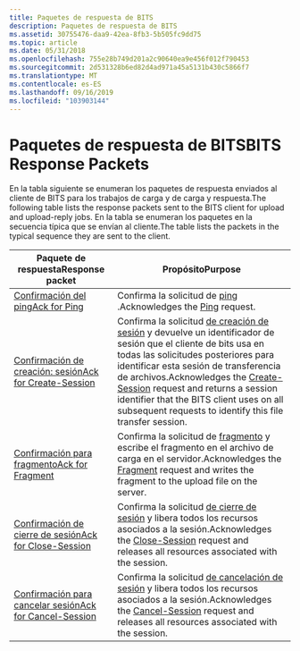 ```yaml
---
title: Paquetes de respuesta de BITS
description: Paquetes de respuesta de BITS
ms.assetid: 30755476-daa9-42ea-8fb3-5b505fc9dd75
ms.topic: article
ms.date: 05/31/2018
ms.openlocfilehash: 755e28b749d201a2c90640ea9e456f012f790453
ms.sourcegitcommit: 2d531328b6ed82d4ad971a45a5131b430c5866f7
ms.translationtype: MT
ms.contentlocale: es-ES
ms.lasthandoff: 09/16/2019
ms.locfileid: "103903144"
---
```

# <a name="bits-response-packets"></a><span data-ttu-id="d5659-103">Paquetes de respuesta de BITS</span><span class="sxs-lookup"><span data-stu-id="d5659-103">BITS Response Packets</span></span>

<span data-ttu-id="d5659-104">En la tabla siguiente se enumeran los paquetes de respuesta enviados al cliente de BITS para los trabajos de carga y de carga y respuesta.</span><span class="sxs-lookup"><span data-stu-id="d5659-104">The following table lists the response packets sent to the BITS client for upload and upload-reply jobs.</span></span> <span data-ttu-id="d5659-105">En la tabla se enumeran los paquetes en la secuencia típica que se envían al cliente.</span><span class="sxs-lookup"><span data-stu-id="d5659-105">The table lists the packets in the typical sequence they are sent to the client.</span></span>



| <span data-ttu-id="d5659-106">Paquete de respuesta</span><span class="sxs-lookup"><span data-stu-id="d5659-106">Response packet</span></span>                                      | <span data-ttu-id="d5659-107">Propósito</span><span class="sxs-lookup"><span data-stu-id="d5659-107">Purpose</span></span>                                                                                                                                                                                     |
|------------------------------------------------------|---------------------------------------------------------------------------------------------------------------------------------------------------------------------------------------------|
| [<span data-ttu-id="d5659-108">Confirmación del ping</span><span class="sxs-lookup"><span data-stu-id="d5659-108">Ack for Ping</span></span>](ack-for-ping.md)                     | <span data-ttu-id="d5659-109">Confirma la solicitud de [ping](ping.md) .</span><span class="sxs-lookup"><span data-stu-id="d5659-109">Acknowledges the [Ping](ping.md) request.</span></span>                                                                                                                                                  |
| [<span data-ttu-id="d5659-110">Confirmación de creación: sesión</span><span class="sxs-lookup"><span data-stu-id="d5659-110">Ack for Create-Session</span></span>](ack-for-create-session.md) | <span data-ttu-id="d5659-111">Confirma la solicitud [de creación de sesión](create-session.md) y devuelve un identificador de sesión que el cliente de bits usa en todas las solicitudes posteriores para identificar esta sesión de transferencia de archivos.</span><span class="sxs-lookup"><span data-stu-id="d5659-111">Acknowledges the [Create-Session](create-session.md) request and returns a session identifier that the BITS client uses on all subsequent requests to identify this file transfer session.</span></span> |
| [<span data-ttu-id="d5659-112">Confirmación para fragmento</span><span class="sxs-lookup"><span data-stu-id="d5659-112">Ack for Fragment</span></span>](ack-for-fragment.md)             | <span data-ttu-id="d5659-113">Confirma la solicitud de [fragmento](fragment.md) y escribe el fragmento en el archivo de carga en el servidor.</span><span class="sxs-lookup"><span data-stu-id="d5659-113">Acknowledges the [Fragment](fragment.md) request and writes the fragment to the upload file on the server.</span></span>                                                                                 |
| [<span data-ttu-id="d5659-114">Confirmación de cierre de sesión</span><span class="sxs-lookup"><span data-stu-id="d5659-114">Ack for Close-Session</span></span>](ack-for-close-session.md)   | <span data-ttu-id="d5659-115">Confirma la solicitud [de cierre de sesión](close-session.md) y libera todos los recursos asociados a la sesión.</span><span class="sxs-lookup"><span data-stu-id="d5659-115">Acknowledges the [Close-Session](close-session.md) request and releases all resources associated with the session.</span></span>                                                                         |
| [<span data-ttu-id="d5659-116">Confirmación para cancelar sesión</span><span class="sxs-lookup"><span data-stu-id="d5659-116">Ack for Cancel-Session</span></span>](ack-for-cancel-session.md) | <span data-ttu-id="d5659-117">Confirma la solicitud [de cancelación de sesión](cancel-session.md) y libera todos los recursos asociados a la sesión.</span><span class="sxs-lookup"><span data-stu-id="d5659-117">Acknowledges the [Cancel-Session](cancel-session.md) request and releases all resources associated with the session.</span></span>                                                                       |



 

 

 




